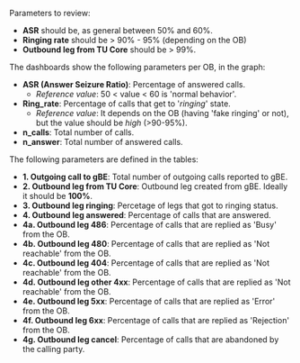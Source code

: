 Parameters to review:

* **ASR** should be, as general between 50% and 60%.
* **Ringing rate** should be > 90% - 95% (depending on the OB)
* **Outbound leg from TU Core** should be > 99%.

The dashboards show the following parameters per OB, in the graph:

* **ASR (Answer Seizure Ratio)**: Percentage of answered calls.
    * *Reference value*: 50 < value < 60 is 'normal behavior'.
* **Ring_rate**: Percentage of calls that get to '*ringing*' state.
    * *Reference value*: It depends on the OB (having 'fake ringing' or not), but the value should be *high* (>90-95%).
* **n_calls**: Total number of calls.
* **n_answer**: Total number of answered calls.     

The following parameters are defined in the tables:

* **1. Outgoing call to gBE**: Total number of outgoing calls reported to gBE.
* **2. Outbound leg from TU Core**: Outbound leg created from gBE. Ideally it should be **100%**.
* **3. Outbound leg ringing**: Percetage of legs that got to ringing status.
* **4. Outbound leg answered**: Percentage of calls that are answered.
* **4a. Outbound leg 486**: Percentage of calls that are replied as 'Busy' from the OB.
* **4b. Outbound leg 480**: Percentage of calls that are replied as 'Not reachable' from the OB.
* **4c. Outbound leg 404**: Percentage of calls that are replied as 'Not reachable' from the OB.
* **4d. Outbound leg other 4xx**: Percentage of calls that are replied as 'Not reachable' from the OB.
* **4e. Outbound leg 5xx**: Percentage of calls that are replied as 'Error' from the OB.
* **4f. Outbound leg 6xx**: Percentage of calls that are replied as 'Rejection' from the OB.
* **4g. Outbound leg cancel**: Percentage of calls that are abandoned by the calling party.
